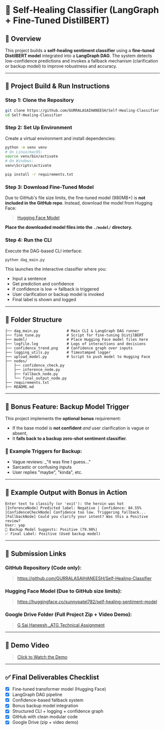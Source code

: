 # 🤖 Self-Healing Classifier (LangGraph + Fine-Tuned DistilBERT)

## 📌 Overview
This project builds a **self-healing sentiment classifier** using a **fine-tuned DistilBERT model** integrated into a **LangGraph DAG**. The system detects low-confidence predictions and invokes a fallback mechanism (clarification or backup model) to improve robustness and accuracy.

---

## 🚀 Project Build & Run Instructions

### Step 1: Clone the Repository
```bash
git clone https://github.com/GURRALASAIHANEESH/Self-Healing-Classifier.git
cd Self-Healing-Classifier
```

### Step 2: Set Up Environment
Create a virtual environment and install dependencies:
```bash
python -m venv venv
# On Linux/macOS:
source venv/bin/activate
# On Windows:
venv\Scripts\activate

pip install -r requirements.txt
```

### Step 3: Download Fine-Tuned Model
Due to GitHub's file size limits, the fine-tuned model (980MB+) is **not included in the GitHub repo**.
Instead, download the model from Hugging Face:
> [Hugging Face Model](https://huggingface.co/sunnypatel782/self-healing-sentiment-model)

**Place the downloaded model files into the `./model/` directory.**

### Step 4: Run the CLI
Execute the DAG-based CLI interface:
```bash
python dag_main.py
```

This launches the interactive classifier where you:
- Input a sentence
- Get prediction and confidence
- If confidence is low → fallback is triggered
- User clarification or backup model is invoked
- Final label is shown and logged

---

## 📆 Folder Structure
```
├── dag_main.py             # Main CLI & LangGraph DAG runner
├── fine_tune.py            # Script for fine-tuning DistilBERT
├── model/                  # Place Hugging Face model files here
├── logfile.log             # Logs of interactions and decisions
├── confidence_trend.png    # Confidence graph over inputs
├── logging_utils.py        # Timestamped logger
├── upload_model.py         # Script to push model to Hugging Face
├── nodes/
│   ├── confidence_check.py
│   ├── inference_node.py
│   ├── fallback_node.py
│   └── final_output_node.py
├── requirements.txt
├── README.md
```

---

## 🧠 Bonus Feature: Backup Model Trigger
This project implements the **optional bonus** requirement:
- If the base model is **not confident** _and_ user clarification is vague or absent,
- It **falls back to a backup zero-shot sentiment classifier**.

### 🔁 Example Triggers for Backup:
- Vague reviews: _"It was fine I guess..."
- Sarcastic or confusing inputs
- User replies "maybe", "kinda", etc.

---

## 🔮 Example Output with Bonus in Action
```
Enter text to classify (or 'exit'): the heroin was hot
[InferenceNode] Predicted label: Negative | Confidence: 84.55%
[ConfidenceCheckNode] Confidence too low. Triggering fallback...
[FallbackNode] Could you clarify your intent? Was this a Positive review?
User: yap
🤖 Backup Model Suggests: Positive (79.98%)
✅ Final Label: Positive (Used backup model)
```

---

## 📩 Submission Links
### GitHub Repository (Code only):
> https://github.com/GURRALASAIHANEESH/Self-Healing-Classifier

### Hugging Face Model (Due to GitHub size limits):
> https://huggingface.co/sunnypatel782/self-healing-sentiment-model

### Google Drive Folder (Full Project Zip + Video Demo):
> [G Sai Haneesh _ATG Technical Assignment](https://drive.google.com/drive/folders/1usHvAxPVfVC4kWBTg1Kdf03jmNv_C8pR?usp=drive_link)

---

## 🎥 Demo Video
> [Click to Watch the Demo](https://drive.google.com/file/d/1lsanQj8agSGo_NKgK4OjPyPCzcgoYlES/view?usp=drive_link)

---

## ✅ Final Deliverables Checklist
- [x] Fine-tuned transformer model (Hugging Face)
- [x] LangGraph DAG pipeline
- [x] Confidence-based fallback system
- [x] Bonus backup model integration
- [x] Structured CLI + logging + confidence graph
- [x] GitHub with clean modular code
- [x] Google Drive (zip + video demo)
